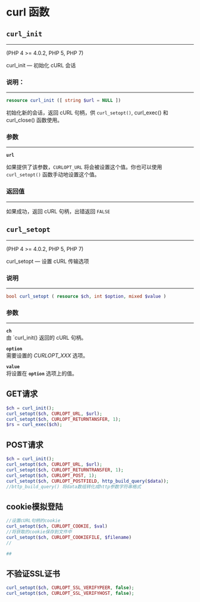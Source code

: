 # curl 函数

## `curl_init`

---

(PHP 4 >= 4.0.2, PHP 5, PHP 7)

curl_init — 初始化 cURL 会话

### 说明： 

---

```php
resource curl_init ([ string $url = NULL ])
```

初始化新的会话，返回 cURL 句柄，供 `curl_setopt()`, curl_exec() 和 curl_close() 函数使用。

### 参数

---

**`url`**

如果提供了该参数，`CURLOPT_URL` 将会被设置这个值。你也可以使用 `curl_setopt()` 函数手动地设置这个值。

### 返回值

---

如果成功，返回 cURL 句柄，出错返回 `FALSE`

## `curl_setopt`

---

(PHP 4 >= 4.0.2, PHP 5, PHP 7)

curl_setopt — 设置 cURL 传输选项

### 说明

---

```php
bool curl_setopt ( resource $ch, int $option, mixed $value )
```

### 参数

---

**`ch`**  
由 `curl_init() 返回的 cURL 句柄。

**`option`**  
需要设置的 *CURLOPT_XXX* 选项。

**`value`**  
将设置在 **`option`** 选项上的值。


## GET请求

```php
$ch = curl_init();
curl_setopt($ch, CURLOPT_URL, $url);
curl_setopt($ch, CURLOPT_RETURNTANSFER, 1);
$rs = curl_exec($ch);
```

## POST请求

```php
$ch = curl_init();
curl_setopt($ch, CURLOPT_URL, $url);
curl_setopt($ch, CURLOPT_RETURNTRANSFER, 1);
curl_setopt($ch, CURLOPT_POST, 1);
curl_setopt($ch, CURLOPT_POSTFIELD, http_build_query($data));
//bttp_build_query() 将data数组转化成http参数字符串格式
```

## cookie模拟登陆

```php
//设置cURL句柄的cookie
curl_setopt($ch, CURLOPT_COOKIE, $val)
//将获取的cookie保存到文件中
curl_setopt($ch, CURLOPT_COOKIEFILE, $filename)
//

## 
```


## 不验证SSL证书

```php
curl_setopt($ch, CURLOPT_SSL_VERIFYPEER, false);
curl_setopt($ch, CURLOPT_SSL_VERIFYHOST, false);
```

